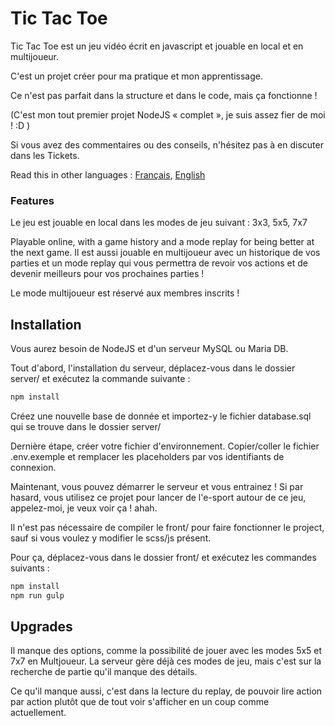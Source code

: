 # Tic Tac Toe

Tic Tac Toe est un jeu vidéo écrit en javascript et jouable en local et en multijoueur.

C'est un projet créer pour ma pratique et mon apprentissage.

Ce n'est pas parfait dans la structure et dans le code, mais ça fonctionne !

(C'est mon tout premier projet NodeJS « complet », je suis assez fier de moi ! :D )

Si vous avez des commentaires ou des conseils, n'hésitez pas à en discuter dans les Tickets.

Read this in other languages : [Français](README.md), [English](README.en.md)

### Features

Le jeu est jouable en local dans les modes de jeu suivant : 3x3, 5x5, 7x7

Playable online, with a game history and a mode replay for being better at the next game.
Il est aussi jouable en multijoueur avec un historique de vos parties et un mode replay qui vous permettra de revoir vos actions et de devenir meilleurs pour vos prochaines parties !

Le mode multijoueur est réservé aux membres inscrits !

## Installation

Vous aurez besoin de NodeJS et d'un serveur MySQL ou Maria DB.

Tout d'abord, l'installation du serveur, déplacez-vous dans le dossier server/ et exécutez la commande suivante :

```bash
npm install
```

Créez une nouvelle base de donnée et importez-y le fichier database.sql qui se trouve dans le dossier server/

Dernière étape, créer votre fichier d'environnement. Copier/coller le fichier .env.exemple et remplacer les placeholders par vos identifiants de connexion.

Maintenant, vous pouvez démarrer le serveur et vous entrainez ! Si par hasard, vous utilisez ce projet pour lancer de l'e-sport autour de ce jeu, appelez-moi, je veux voir ça ! ahah.

Il n'est pas nécessaire de compiler le front/ pour faire fonctionner le project, sauf si vous voulez y modifier le scss/js présent.

Pour ça, déplacez-vous dans le dossier front/ et exécutez les commandes suivants :

```bash
npm install
npm run gulp
```

## Upgrades

Il manque des options, comme la possibilité de jouer avec les modes 5x5 et 7x7 en Multjoueur. La serveur gère déjà ces modes de jeu, mais c'est sur la recherche de partie qu'il manque des détails.

Ce qu'il manque aussi, c'est dans la lecture du replay, de pouvoir lire action par action plutôt que de tout voir s'afficher en un coup comme actuellement.

